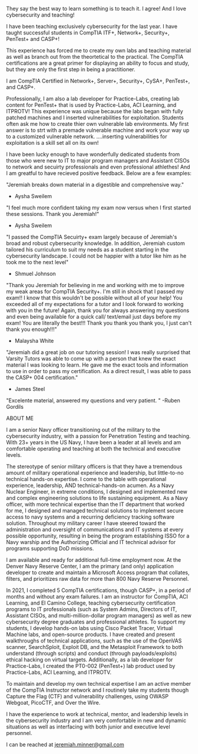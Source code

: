 They say the best way to learn something is to teach it.  I agree!  And I love cybersecurity and teaching!  

I have been teaching exclusively cybersecurity for the last year.  I have taught successful students in CompTIA ITF+, Network+, Security+, PenTest+ and CASP+!

This experience has forced me to create my own labs and teaching material as well as branch out from the theortetical to the practical.  The CompTIA certifications are
a great primer for displaying an ability to focus and study, but they are only the first step in being a practitioner.  

I am CompTIA Certified in Network+, Server+, Security+, CySA+, PenTest+, and CASP+.

Professionally, I am also a lab developer for Practice-Labs, creating lab content for PenTest+ that is used by Practice-Labs, ACI Learning, and ITPROTV! This experience was unique because the labs began with fully patched machines and I inserted vulnerabilities for exploitation. Students often ask me how to create thier own vulnerable lab environments.  My first answer is to strt with a premade vulnerable machine and work your way up to a customized vulnerable network.  ....inserting vulnerabilities for exploitation is a skill set all on its own!

I have been lucky enough to have wonderfully dedicated students from those who were new to IT to major program managers and Assistant CISOs to network and secuirty professionals and even professional athlethes!  And I am greatful to have recieved positive feedback.  Below are a few examples:

"Jeremiah breaks down material in a digestible and comprehensive way."
- Aysha Sweilem

"I feel much more confident taking my exam now versus when I first started these sessions.  Thank you Jeremiah!"
- Aysha Sweilem

"I passed the CompTIA Secuirty+ exam largely because of Jeremiah's broad and robust cybersecurity knowledge.  In addition, Jeremiah custom tailored his curriculum to
suit my needs as a student starting in the cybersecurity landscape.  I could not be happier with a tutor like him as he took me to the next level"
- Shmuel Johnson

"Thank you Jeremiah for believing in me and working with me to improve my weak areas for CompTIA Security+. I'm still in shock that I passed my exam!! I know that
this wouldn't be possible without all of your help! You exceeded all of my expectations for a tutor and I look forward to working with you in the future! Again,
thank you for always answering my questions and even being available for a quick call/ text/email just days before my exam! You are literally the best!!! Thank you
thank you thank you, I just can't thank you enough!!!"
- Malaysha White

"Jeremiah did a great job on our tutoring session! I was really surprised that Varsity Tutors was able to come up with a person that knew the exact material I was
looking to learn. He gave me the exact tools and information to use in order to pass my certification. As a direct result, I was able to pass the CASP+ 004
certification."
- James Steel

"Excelente material, answered my questions and very patient. "
-Ruben Gordils

ABOUT ME

I am a senior Navy officer transitioning out of the military to the cybersecurity industry, with a passion for Penetration Testing and teaching.  With 23+ years in the US Navy, I have been a leader at all levels and am comfortable operating and teaching at both the technical and executive levels.

The stereotype of senior military officers is that they have a tremendous amount of military operational experience and leadership, but little-to-no technical hands-on expertise.  I come to the table with operational experience, leadership, AND technical-hands-on acumen.  As a Navy Nuclear Engineer, in extreme conditions, I designed and implemented new and complex engineering solutions to life sustaining equipment.  As a Navy officer, with more technical expertise than the IT department that worked for me, I designed and managed technical solutions to implement secure access to navy systems and a recurring deficiency tracking software solution.  Throughout my military career I have steered toward the administration and oversight of communications and IT systems at every possible opportunity, resulting in being the program establishing ISSO for a Navy warship and the Authorizing Official and IT technical advisor for programs supporting DoD missions.

I am available and ready for additional full-time employment now.  At the Denver Navy Reserve Center, I am the primary (and only) application developer to create and maintain a Microsoft Access program that collates, filters, and prioritizes raw data for more than 800 Navy Reserve Personnel.  

In 2021, I completed 5 CompTIA certifications, though CASP+, in a period of months and without any exam failures.  I am an instructor for CompTIA, ACI Learning, and El Camino College, teaching cybersecurity certification programs to IT professionals (such as System Admins, Directors of IT, Assistant CISOs, and multi-million-dollar program managers) as well as new cybersecurity degree graduates and professional athletes.  To support my students, I develop hands-on labs using Cisco Packet Tracer, Virtual Machine labs, and open-source products.  I have created and present walkthroughs of technical applications, such as the use of the OpenVAS scanner, SearchSploit, Exploit DB, and the Metasploit Framework to both understand (through scripts) and conduct (through payloads/exploits) ethical hacking on virtual targets.  Additionally, as a lab developer for Practice-Labs, I created the PT0-002 (PenTest+) lab product used by Practice-Labs, ACI Learning, and ITPROTV.

To maintain and develop my own technical expertise I am an active member of the CompTIA Instructor network and I routinely take my students though Capture the Flag (CTF) and vulnerability challenges, using OWASP Webgoat, PicoCTF, and Over the Wire.  

I have the experience to work at technical, mentor, and leadership levels in the cybersecurity industry and I am very comfortable in new and dynamic situations as well as interfacing with both junior and executive level personnel.  

I can be reached at jeremiah.minner@gmail.com
